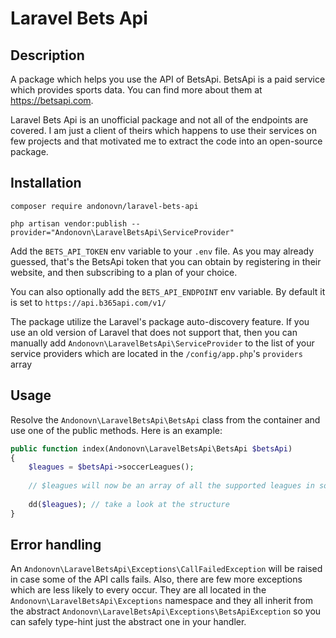 # Laravel Bets Api

## Description
A package which helps you use the API of BetsApi. BetsApi is a paid service which provides sports data.
You can find more about them at <a href="https://betsapi.com">https://betsapi.com</a>.

Laravel Bets Api is an unofficial package and not all of the endpoints are covered.
I am just a client of theirs which happens to use their services on few projects
and that motivated me to extract the code into an open-source package.  

## Installation
```shell
composer require andonovn/laravel-bets-api
```

```shell
php artisan vendor:publish --provider="Andonovn\LaravelBetsApi\ServiceProvider"
```

Add the `BETS_API_TOKEN` env variable to your `.env` file. As you may already guessed, that's the BetsApi token
that you can obtain by registering in their website, and then subscribing to a plan of your choice.

You can also optionally add the `BETS_API_ENDPOINT` env variable. By default it is set to `https://api.b365api.com/v1/`

The package utilize the Laravel's package auto-discovery feature. If you use an old version of Laravel that 
does not support that, then you can manually add `Andonovn\LaravelBetsApi\ServiceProvider` to the list of your
service providers which are located in the `/config/app.php`'s `providers` array  

## Usage
Resolve the `Andonovn\LaravelBetsApi\BetsApi` class from the container and use one of the public methods.
Here is an example:
```php
public function index(Andonovn\LaravelBetsApi\BetsApi $betsApi)
{
    $leagues = $betsApi->soccerLeagues();
    
    // $leagues will now be an array of all the supported leagues in soccer, use it as per your needs
    
    dd($leagues); // take a look at the structure
}
```

## Error handling
An `Andonovn\LaravelBetsApi\Exceptions\CallFailedException` will be raised in case some of the API calls fails.
Also, there are few more exceptions which are less likely to every occur. They are all located in the
 `Andonovn\LaravelBetsApi\Exceptions` namespace and they all inherit from the abstract
  `Andonovn\LaravelBetsApi\Exceptions\BetsApiException` so you can safely type-hint
  just the abstract one in your handler.
